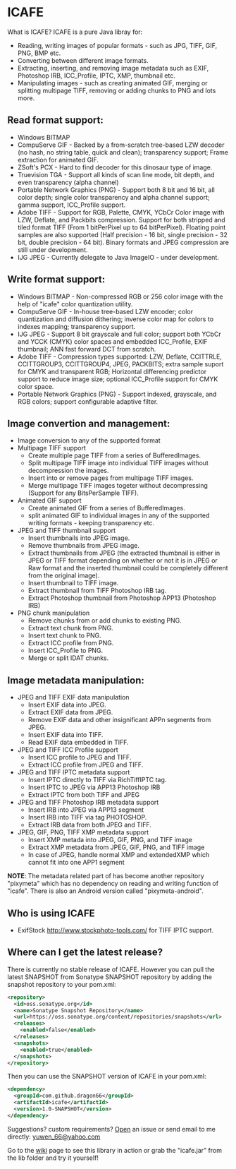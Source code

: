 ICAFE
=====

What is ICAFE?
ICAFE is a pure Java libray for:
- Reading, writing images of popular formats - such as JPG, TIFF, GIF, PNG, BMP etc.
- Converting between different image formats.
- Extracting, inserting, and removing image metadata such as EXIF, Photoshop IRB, ICC_Profile, IPTC, XMP, thumbnail etc.
- Manipulating images - such as creating animated GIF, merging or splitting multipage TIFF, removing or adding chunks to PNG and lots more.

Read format support:
----------------------
- Windows BITMAP
- CompuServe GIF - Backed by a from-scratch tree-based LZW decoder (no hash, no string table, quick and clean); transparency support; Frame extraction for animated GIF. 
- ZSoft's PCX - Hard to find decoder for this dinosaur type of image.
- Truevision TGA - Support all kinds of scan line mode, bit depth, and even transparency (alpha channel)
- Portable Network Graphics (PNG) - Support both 8 bit and 16 bit, all color depth; single color transparency and alpha channel support; gamma support, ICC_Profile support.
- Adobe  TIFF - Support for RGB, Palette, CMYK, YCbCr Color image with LZW, Deflate, and Packbits compression. Support for both stripped and tiled format TIFF (From 1 bitPerPixel up to 64 bitPerPixel). Floating point samples are also supported (Half precision - 16 bit, single precision - 32 bit, double precision - 64 bit). Binary formats and JPEG compression are still under development.
- IJG JPEG - Currently delegate to Java ImageIO - under development.

Write format support:
-----------------------
- Windows BITMAP - Non-compressed RGB or 256 color image with the help of "icafe" color quantization utility.
- CompuServe GIF - In-house tree-based LZW encoder; color quantization and diffusion dithering; inverse color map for colors to indexes mapping; transparency support.
- IJG JPEG - Support 8 bit grayscale and full color; support both YCbCr and YCCK (CMYK) color spaces and embedded ICC_Profile, EXIF thumbnail; ANN fast forward DCT from scratch.
- Adobe TIFF - Compression types supported: LZW, Deflate, CCITTRLE, CCITTGROUP3, CCITTGROUP4, JPEG, PACKBITS; extra sample suport for CMYK and transparent RGB; Horizontal differencing predictor support to reduce image size; optional ICC_Profile support for CMYK color space. 
- Portable Network Graphics (PNG) - Support indexed, grayscale, and RGB colors; support configurable adaptive filter.

Image convertion and management:
----------------------------------------
- Image conversion to any of the supported format
- Multipage TIFF support
  * Create multiple page TIFF from a series of BufferedImages.
  * Split multipage TIFF image into individual TIFF images without decompression the images.
  * Insert into or remove pages from multipage TIFF images.
  * Merge multipage TIFF images togeter without decompressing (Support for any BitsPerSample TIFF).
- Animated GIF support
  * Create animated GIF from a series of BufferedImages.
  * split animated GIF to individual images in any of the supported writing formats - keeping transparency etc.
- JPEG and TIFF thumbnail support
   * Insert thumbnails into JPEG image.
   * Remove thumbnails from JPEG image.
   * Extract thumbnails from JPEG (the extracted thumbnail is either in JPEG or TIFF format depending on whether or not it is in JPEG or Raw format and the inserted thumbnail could be completely different from the original image).
   * Insert thumbnail to TIFF image.
   * Extract thumbnail from TIFF Photoshop IRB tag.
   * Extract Photoshop thumbnail from Photoshop APP13 (Photoshop IRB)
- PNG chunk manipulation
   * Remove chunks from or add chunks to existing PNG.
   * Extract text chunk from PNG.
   * Insert text chunk to PNG.
   * Extract ICC profile from PNG.
   * Insert ICC_Profile to PNG.
   * Merge or split IDAT chunks.
 
Image metadata manipulation:
----------------------------------------
- JPEG and TIFF EXIF data manipulation
   * Insert EXIF data into JPEG.
   * Extract EXIF data from JPEG.
   * Remove EXIF data and other insignificant APPn segments from JPEG.
   * Insert EXIF data into TIFF.
   * Read EXIF data embedded in TIFF.
- JPEG and TIFF ICC Profile support
   * Insert ICC profile to JPEG and TIFF.
   * Extract ICC profile from JPEG and TIFF.
- JPEG and TIFF IPTC metadata support
   * Insert IPTC directly to TIFF via RichTiffIPTC tag.
   * Insert IPTC to JPEG via APP13 Photoshop IRB
   * Extract IPTC from both TIFF and JPEG
- JPEG and TIFF Photoshop IRB metadata support
   * Insert IRB into JPEG via APP13 segment
   * Insert IRB into TIFF via tag PHOTOSHOP.
   * Extract IRB data from both JPEG and TIFF.
- JPEG, GIF, PNG, TIFF XMP metadata support
   * Insert XMP metada into JPEG, GIF, PNG, and TIFF image
   * Extract XMP metadata from JPEG, GIF, PNG, and TIFF image
   * In case of JPEG, handle normal XMP and extendedXMP which cannot fit into one APP1 segment
 
**NOTE**: The metadata related part of has become another repository "pixymeta" which has no dependency on reading and writing function of "icafe". There is also an Android version called "pixymeta-android".

Who is using ICAFE
------------------

* ExifStock http://www.stockphoto-tools.com/ for TIFF IPTC support.

Where can I get the latest release?
-----------------------------------
There is currently no stable release of ICAFE. However you can pull the latest SNAPSHOT from Sonatype SNAPSHOT repository by adding the snapshot repository to your pom.xml:
 
```xml
<repository>
  <id>oss.sonatype.org</id>
  <name>Sonatype Snapshot Repository</name>
  <url>https://oss.sonatype.org/content/repositories/snapshots</url>
  <releases>
    <enabled>false</enabled>
  </releases>
  <snapshots>
    <enabled>true</enabled>
  </snapshots>
</repository> 
```

Then you can use the SNAPSHOT version of ICAFE in your pom.xml:

```xml
<dependency>
  <groupId>com.github.dragon66</groupId>
  <artifactId>icafe</artifactId>
  <version>1.0-SNAPSHOT</version>
</dependency>
``` 

Suggestions? custom requirements? [Open] an issue or send email to me directly: yuwen_66@yahoo.com

Go to the [wiki] page to see this library in action or grab the "icafe.jar" from the lib folder and try it yourself!

[wiki]:https://github.com/dragon66/icafe/wiki
[Open]:https://github.com/dragon66/icafe/issues/new
